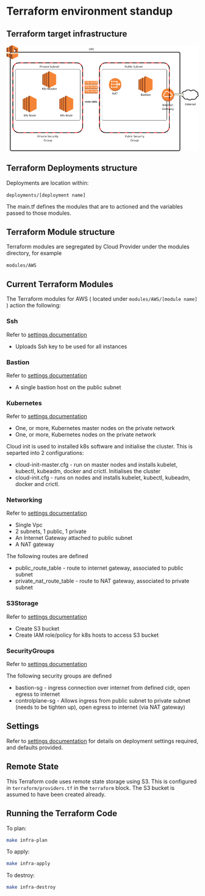 # Terraform environment  standup

## Terraform target infrastructure

![Terraform AWS infrastructure](./docs/aws-bastion-host-1.png)

## Terraform Deployments structure

Deployments are location within:

```deployments/[deployment name]```

The main.tf defines the modules that are to actioned and the variables passed to those modules.

## Terraform Module structure

Terraform modules are segregated by Cloud Provider under the modules directory, for example

```modules/AWS```

## Current Terraform Modules

The Terraform modules for AWS ( located under ```modules/AWS/[module name]``` ) action the following:


### Ssh

Refer to [settings documentation](./modules/AWS/Ssh/README-auto.md)

* Uploads Ssh key to be used for all instances

### Bastion

Refer to [settings documentation](./modules/AWS/Bastion/README-auto.md)

* A single bastion host on the public subnet

### Kubernetes

Refer to [settings documentation](./modules/AWS/Kubernetes/README-auto.md)


* One, or more, Kubernetes master nodes on the private network
* One, or more, Kubernetes nodes  on the private network

Cloud init is used to installed k8s software and initialise the cluster.  This is separted into 2 configurations:

* cloud-init-master.cfg - run on master nodes and installs kubelet, kubectl, kubeadm, docker and crictl.  Initialises the cluster
* cloud-init.cfg - runs on nodes and installs kubelet, kubectl, kubeadm, docker and crictl.

### Networking

Refer to [settings documentation](./modules/AWS/Networking/README-auto.md)

* Single Vpc
* 2 subnets, 1 public, 1 private
* An Internet Gateway attached to public subnet
* A NAT gateway

The following routes are defined

* public_route_table - route to internet gateway, associated to public subnet
* private_nat_route_table - route to NAT gateway, associated to private subnet

### S3Storage

Refer to [settings documentation](./modules/AWS/S3Storage/README-auto.md)

* Create S3 bucket
* Create IAM role/policy for k8s hosts to access S3 bucket

### SecurityGroups

Refer to [settings documentation](./modules/AWS/SecurityGroups/README-auto.md)

The following security groups are defined

* bastion-sg - ingress connection over internet from defined cidr, open egress to internet
* controlplane-sg - Allows ingress from public subnet to private subnet (needs to be tighten up), open egress to internet (via NAT gateway)


## Settings

Refer to [settings documentation](./deployments/AWS/README-auto.md) for details on deployment settings required, and defaults provided.

## Remote State

This Terraform code uses remote state storage using S3. This is configured in `terraform/providers.tf` in the `terraform` block. The S3 bucket is assumed to have been created already.

## Running the Terraform Code

To plan:

```bash
make infra-plan
```

To apply:
```bash
make infra-apply
```
To destroy:
```bash
make infra-destroy
```

